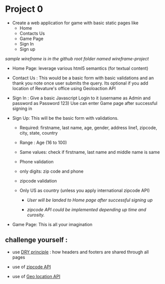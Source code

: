 # Project 0

* Create a web application for game with basic static pages like 
  * Home
  * Contacts Us
  * Game Page
  * Sign In 
  * Sign up
  
_sample wireframe is in the github root folder named wireframe-project_

* Home Page:
	leverage various html5 semantics (for textual content)

* Contact Us :
	This would be a basic form with basic validations and an thank you note once user submits the query.
	Its optional if you add location of Revature's office using Geoloaction API
* Sign In :
	Give a basic Javascript Login to it (username as Admin and password as Password 123)
	Use can enter Game page after successful signing in

* Sign Up: This will be the basic form with validations.
  - Required: firstname, last name, age, gender, address line1, zipcode, city, state, country
  - Range : Age (16 to 100)
  - Same values: check if firstname, last name and middle name is same 
  - Phone validation
  - only digits: zip code and phone
  - zipcode validation
  - Only US as country (unless you apply international zipcode API)
		
	- _User will be landed to Home page after successful signing up_
  
	- _zipcode API could be implemented depending up time and curosity._


* Game Page: This is all your imagination

## challenge yourself :
  - use [DRY principle](https://stackoverflow.com/questions/18712338/make-header-and-footer-files-to-be-included-in-multiple-html-pages) : how headers and footers are shared through all pages
  
  - use of [zipcode API](https://www.zipcodeapi.com/)
  
  - use of [Geo location API](https://developer.mozilla.org/en-US/docs/Web/API/Geolocation_API)
